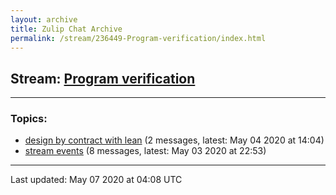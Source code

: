 ```yaml
---
layout: archive
title: Zulip Chat Archive
permalink: /stream/236449-Program-verification/index.html
---
```


## Stream: [Program verification](https://leanprover-community.github.io/archive/stream/236449-Program-verification/index.html)
---

### Topics:

* [design by contract with lean](topic/design.20by.20contract.20with.20lean.html) (2 messages, latest: May 04 2020 at 14:04)
* [stream events](topic/stream.20events.html) (8 messages, latest: May 03 2020 at 22:53)

<hr><p>Last updated: May 07 2020 at 04:08 UTC</p>